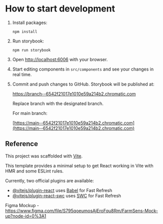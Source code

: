 # How to start development

1. Install packages:

   ```
   npm install
   ```

2. Run storybook:

   ```
   npm run storybook
   ```

3. Open [http://localhost:6006](http://localhost:6006) with your browser.

4. Start editing components in `src/components` and see your changes in real time.

5. Commit and push changes to GitHub. Storybook will be published at:

   https://branch--6542f21017e1010e59a214b2.chromatic.com

   Replace branch with the designated branch.

   For main branch:

   [https://main--6542f21017e1010e59a214b2.chromatic.com](https://main--6542f21017e1010e59a214b2.chromatic.com)

## Reference

This project was scaffolded with [Vite](https://vitejs.dev/guide/#scaffolding-your-first-vite-project).

This template provides a minimal setup to get React working in Vite with HMR and some ESLint rules.

Currently, two official plugins are available:

- [@vitejs/plugin-react](https://github.com/vitejs/vite-plugin-react/blob/main/packages/plugin-react/README.md) uses [Babel](https://babeljs.io/) for Fast Refresh
- [@vitejs/plugin-react-swc](https://github.com/vitejs/vite-plugin-react-swc) uses [SWC](https://swc.rs/) for Fast Refresh

Figma Mockup - https://www.figma.com/file/S795qoeumosAjEroFqu8Rm/FarmSens-Mock-up?node-id=0%3A1 
